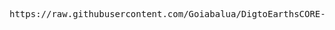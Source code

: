 <pre>https://raw.githubusercontent.com/Goiabalua/DigtoEarthsCORE-Hub/refs/heads/main/Dig%20to%20Earth's%20CORE!.lua</pre>
